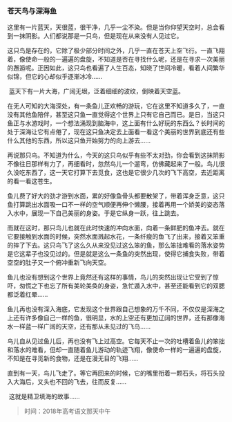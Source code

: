 ### 苍天鸟与深海鱼

​         这里有一片蓝天，天很蓝，很干净，几乎一尘不染。但是当你仰望天空时，总会看到一抹阴影。人们都说那是一只鸟，但是现在从来没有人见过它。

​         这只鸟是存在的，它除了极少部分时间之外，几乎一直在苍天上空飞行。一直飞翔着，像使命一般的一遍遍的盘旋，不知道是否在寻找什么呢，还是在寻求一次美丽的邂逅呢。正因如此，这只鸟也看遍了人生百态，知晓了世间冷暖，看着人间繁华似锦，但它的心却似乎逐渐冰冷……

​         蓝天下有一片大海，广阔无垠，泛着细细的波纹，倒映着天空蓝。

​         在无人可知的大海深处，有一条鱼儿正欢畅的游玩，它在这里不知道多久了，一直没有其他鱼陪伴，甚至这只鱼一直觉得这个世界上只有它自己而已。是日，当这只鱼正与水游戏时，一个想法涌现到脑海中，这上面有什么好玩的东西么？长时间的处于深海让它有点倦了，现在这只鱼决定去上面看一看这个美丽的世界到底还有些什么其他的东西，所以这只鱼开始努力的向上游去……

​         再说那只鸟。不知道为什么，今天的这只鸟似乎有些不太对劲，你会看到这抹阴影不像往日那样有力了，再细看时，忽然鸟儿一个遛弯，仿佛藏起来了一般。鸟儿很久没吃东西了，这一天它打算下去觅食，这也是它很少几次的飞下高空，去近距离的看一看这苍生。

​         鱼儿费了好大的劲才游到水面，累的好像鱼骨头都要散架了，带着浑身乏意，这只鱼打算跳出水面吸一口不一样的空气顺便再伸个懒腰，接着再用一个娇美的姿态落入水中，展现一下自己美丽的身姿。于是它纵身一跃，往上跳去。

​         而就在这时，那只鸟儿也就在此时快速的冲向水面，向着一条鲜肥的鱼冲去。就在它要接触到水面的时候，突然水面溅起水花，一条纤瘦的鱼飞了出来，接着又笨重的摔了下去。这只鸟飞了这么久从来没见过这么笨的鱼，那么笨拙难看的落水姿势是它这辈子也没见过的。但是就是这么一条鱼的突然出现，使得它捕食失败，带着空空的肚子又一个俯冲重新飞向天空。

​         鱼儿也没有想到这个世界上竟然还有这样的事情，鸟儿的突然出现让它受到了惊吓，匆慌之下也忘了所有美轮美奂的身姿，急忙遁入水中，甚至还能看到它的双腮都泛着红晕……

​         鱼儿再也没有深入海底，它发现这个世界跟自己想象的万千不同，不仅仅是深海之上还有许多像自己一样的鱼，很明显，水的上空还有更加辽阔的世界，还有那像海水一样蓝一样广阔的天空，还有那从未见过的飞鸟……

​	鸟儿自从见过鱼儿后，再也没有飞上过高空。它每天不止一次的吐槽着鱼儿的笨拙和落水的难看，但却一直随着鱼儿游动的轨迹飞翔，像使命一样的一遍遍的盘旋，不知是在寻觅新的食物，还是在漫无目的飞翔……

​	直到有一天，鸟儿飞走了。等它再回来的时候，它的嘴里衔着一颗石头，将石头投入大海后，又头也不回的飞去，往而反复……

​	这就是精卫填海的故事……



> 时间：2018年高考语文那天中午

